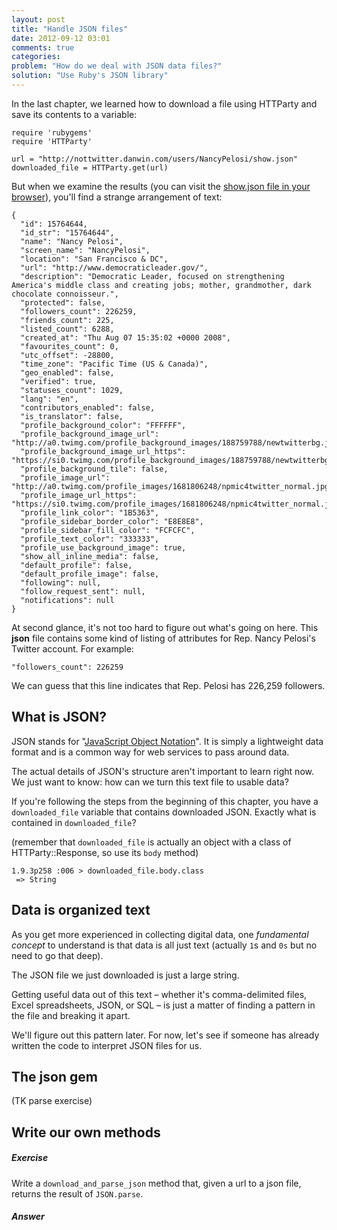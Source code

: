 ```yaml
---
layout: post
title: "Handle JSON files"
date: 2012-09-12 03:01
comments: true
categories: 
problem: "How do we deal with JSON data files?"
solution: "Use Ruby's JSON library"
---
```

 
In the last chapter, we learned how to download a file using HTTParty and save its contents to a variable:


```
require 'rubygems'
require 'HTTParty'

url = "http://nottwitter.danwin.com/users/NancyPelosi/show.json"
downloaded_file = HTTParty.get(url)

```

But when we examine the results (you can visit the [show.json file in your browser](http://nottwitter.danwin.com/users/NancyPelosi/show.json)), you'll find a strange arrangement of text:


``` plain
{
  "id": 15764644,
  "id_str": "15764644",
  "name": "Nancy Pelosi",
  "screen_name": "NancyPelosi",
  "location": "San Francisco & DC",
  "url": "http://www.democraticleader.gov/",
  "description": "Democratic Leader, focused on strengthening America's middle class and creating jobs; mother, grandmother, dark chocolate connoisseur.",
  "protected": false,
  "followers_count": 226259,
  "friends_count": 225,
  "listed_count": 6288,
  "created_at": "Thu Aug 07 15:35:02 +0000 2008",
  "favourites_count": 0,
  "utc_offset": -28800,
  "time_zone": "Pacific Time (US & Canada)",
  "geo_enabled": false,
  "verified": true,
  "statuses_count": 1029,
  "lang": "en",
  "contributors_enabled": false,
  "is_translator": false,
  "profile_background_color": "FFFFFF",
  "profile_background_image_url": "http://a0.twimg.com/profile_background_images/188759788/newtwitterbg.jpg",
  "profile_background_image_url_https": "https://si0.twimg.com/profile_background_images/188759788/newtwitterbg.jpg",
  "profile_background_tile": false,
  "profile_image_url": "http://a0.twimg.com/profile_images/1681806248/npmic4twitter_normal.jpg",
  "profile_image_url_https": "https://si0.twimg.com/profile_images/1681806248/npmic4twitter_normal.jpg",
  "profile_link_color": "1B5363",
  "profile_sidebar_border_color": "E8E8E8",
  "profile_sidebar_fill_color": "FCFCFC",
  "profile_text_color": "333333",
  "profile_use_background_image": true,
  "show_all_inline_media": false,
  "default_profile": false,
  "default_profile_image": false,
  "following": null,
  "follow_request_sent": null,
  "notifications": null
}
```

At second glance, it's not too hard to figure out what's going on here. This **json** file contains some kind of listing of attributes for Rep. Nancy Pelosi's Twitter account. For example:

`"followers_count": 226259`

We can guess that this line indicates that Rep. Pelosi has 226,259 followers.


## What is JSON?

JSON stands for "[JavaScript Object Notation](http://en.wikipedia.org/wiki/JSON)". It is simply a lightweight data format and is a common way for web services to pass around data.

The actual details of JSON's structure aren't important to learn right now. We just want to know: how can we turn this text file to usable data?

If you're following the steps from the beginning of this chapter, you have a `downloaded_file` variable that contains downloaded JSON. Exactly what is contained in `downloaded_file`?

(remember that `downloaded_file` is actually an object with a class of HTTParty::Response, so use its `body` method)

```
1.9.3p258 :006 > downloaded_file.body.class
 => String 
```

## Data is organized text

As you get more experienced in collecting digital data, one *fundamental concept* to understand is that data is all just text (actually `1`s and `0s` but no need to go that deep).

The JSON file we just downloaded is just a large string.

Getting useful data out of this text &ndash; whether it's comma-delimited files, Excel spreadsheets, JSON, or SQL &ndash; is just a matter of finding a pattern in the file and breaking it apart.

We'll figure out this pattern later. For now, let's see if someone has already written the code to interpret JSON files for us.


## The json gem


(TK parse exercise)

## Write our own methods


##### Exercise

Write a `download_and_parse_json` method that, given a url to a json file, returns the result of `JSON.parse`.


##### Answer





